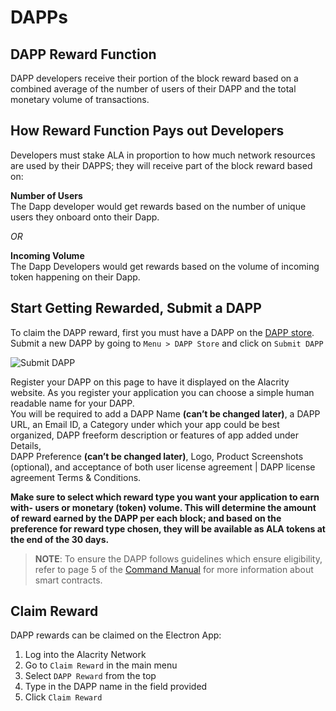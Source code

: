 # DAPPs

## DAPP Reward Function

DAPP developers receive their portion of the block reward based on a combined average of the number of users of their DAPP and the total monetary volume of transactions.

## How Reward Function Pays out Developers
Developers must stake ALA in proportion to how much network resources are used by their DAPPS; they will receive part of the block reward based on:

**Number of Users**<br>
The Dapp developer would get rewards based on the number of unique users they onboard onto their Dapp.

_OR_

**Incoming Volume**<br>
The Dapp Developers would get rewards based on the volume of incoming token happening on their Dapp.

## Start Getting Rewarded, Submit a DAPP
To claim the DAPP reward, first you must have a DAPP on the [DAPP store](https://app.alacritys.net/dappStore). Submit a new DAPP by going to `Menu > DAPP Store` and click on `Submit DAPP`

![Submit DAPP](https://raw.githubusercontent.com/alacrityio/alacrity-support-documentation/main/user%20documentation/resources/image40.png)<br>

Register your DAPP on this page to have it displayed on the Alacrity website.
As you register your application you can choose a simple human readable name for your DAPP.<br> You will be required to add a DAPP Name **(can’t be changed later)**, a DAPP URL, an Email ID, a Category under which your app could be best organized, DAPP freeform description or features of app added under Details,<br> DAPP Preference **(can’t be changed later)**, Logo, Product Screenshots (optional), and acceptance of both user license agreement | DAPP license agreement Terms & Conditions.

**Make sure to select which reward type you want your application to earn with- users or monetary (token) volume. This will determine the amount of reward earned by the DAPP per each block; and based on the preference for reward type chosen, they will be available as ALA tokens at the end of the 30 days.**

> **NOTE**: To ensure the DAPP follows guidelines which ensure eligibility, refer to page 5 of the [Command Manual](https://alacritys-15e82.kxcdn.com/wp-content/uploads/2020/05/Command-Manual.pdf) for more  information about smart contracts.

## Claim Reward
DAPP rewards can be claimed on the Electron App:

1. Log into the Alacrity Network <br>
2. Go to `Claim Reward` in the main menu <br>
3. Select `DAPP Reward` from the top <br>
4. Type in the DAPP name in the field provided <br>
5. Click `Claim Reward` <br>